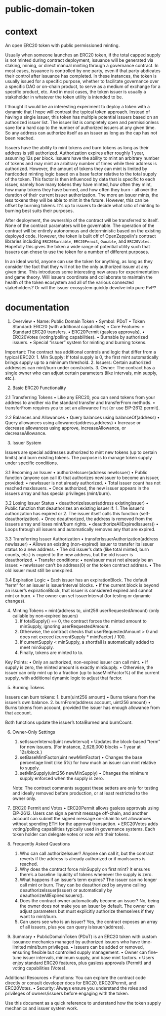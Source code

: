 # public-domain-token
# context
An open ERC20 token with public permissioned minting.

Usually when someone launches an ERC20 token, if the total capped supply is not minted during contract deployment, issuance will be generated via staking, mining, or direct manual minting through a governance contract.  In most cases, issuance is controlled by one party, even if that party abdicates their control after issuance has completed.  In these instances, the token is usually issued for a specific purpose, whether to facilitate governance over a specific DAO or on-chain product, to serve as a medium of exchange for a specific product, etc.  And in most cases, the token issuer is usually a stakeholder in whatever the token utility is intended to be.

I thought it would be an interesting experiment to deploy a token with a dynamic that I hope will contrast the typical token approach.  Instead of having a single issuer, this token has multiple potential issuers based on an authorized issuer list.  The issuer list is completely open and permissionless save for a hard cap to the number of authorized issuers at any given time.  So any address can authorize itself as an issuer as long as the cap has not been reached.

Issuers have the ability to mint tokens and burn tokens as long as their address is still authorized.  Authorization expires after roughly 1 year, assuming 12s per block.  Issuers have the ability to mint an arbitrary number of tokens and may mint an arbitrary number of times while their address is authorized.  However, the amount of tokens they can mint is limited by hardcoded minting logic based on a base factor relative to the total supply of the token.  This factor is then influenced by data that is specific to each issuer, namely how many tokens they have minted, how often they mint, how many tokens they have burned, and how often they burn - all over the duration of their current issuer authorization.  The more an issuer mints, the less tokens they will be able to mint in the future.  However, this can be offset by burning tokens.  It's up to issuers to decide what ratio of minting to burning best suits their purposes.

After deployment, the ownership of the contract will be transferred to itself.  None of the contract paramaters will be governable.  The operation of the contract will be entirely autonomous and deterministic based on the existing deployed code.  However, the token is built off of OpenZeppelin's contract libraries including `ERC20Burnable`, `ERC20Permit`, `Ownable`, and `ERC20Votes`.  Hopefully this gives the token a wide range of potential utility such that issuers can chose to use the token for a number of different purposes.

In an ideal world, anyone can use the token for anything, as long as they consider the fact that they will not be the only authorized issuer at any given time.  This introduces some interesting new areas for experimentation and game theory.  Will issuers coordinate and collaborate to maintain the health of the token ecosystem and all of the various connected stakeholders?  Or will the issuer ecosystem quickly devolve into pure PvP?

# documentation

1. Overview
	•	Name: Public Domain Token
	•	Symbol: PDoT
	•	Token Standard: ERC20 (with additional capabilities)
	•	Core Features:
	•	Standard ERC20 transfers.
	•	ERC20Permit (gasless approvals).
	•	ERC20Votes (voting/polling capabilities).
	•	Burnable by authorized issuers.
	•	Special “issuer” system for minting and burning tokens.

Important: The contract has additional controls and logic that differ from a typical ERC20:
	1.	Min Supply: If total supply is 0, the first mint automatically brings supply up to a minimum threshold.
	2.	Issuers: Certain authorized addresses can mint/burn under constraints.
	3.	Owner: The contract has a single owner who can adjust certain parameters (like intervals, min supply, etc.).

2. Basic ERC20 Functionality

2.1 Transferring Tokens
	•	Like any ERC20, you can send tokens from your address to another via the standard transfer and transferFrom methods.
	•	transferFrom requires you to set an allowance first (or use EIP-2612 permit).

2.2 Balances and Allowances
	•	Query balances using balanceOf(address)
	•	Query allowances using allowance(address,address)
	•	Increase or decrease allowances using approve, increaseAllowance, or decreaseAllowance.

3. Issuer System

Issuers are special addresses authorized to mint new tokens (up to certain limits) and burn existing tokens. The purpose is to manage token supply under specific conditions.

3.1 Becoming an Issuer
	•	authorizeIssuer(address newIssuer)
	•	Public function (anyone can call it) that authorizes newIssuer to become an issuer, provided:
	•	newIssuer is not already authorized.
	•	Total issuer count has not reached maxIssuers.
	•	Once authorized, the new issuer appears in the issuers array and has special privileges (mint/burn).

3.2 Losing Issuer Status
	•	deauthorizeIssuer(address existingIssuer)
	•	Public function that deauthorizes an existing issuer if:
	1.	The issuer’s authorization has expired or
	2.	The issuer itself calls this function (self-deauthorization).
	•	Once deauthorized, the address is removed from the issuers array and loses mint/burn rights.
	•	deauthorizeAllExpiredIssuers()
	•	Loops through all issuers and automatically removes any that are expired.

3.3 Transferring Issuer Authorization
	•	transferIssuerAuthorization(address newIssuer)
	•	Allows an existing (non-expired) issuer to transfer its issuer status to a new address.
	•	The old issuer’s data (like total minted, burn counts, etc.) is copied to the new address, but the old issuer is deauthorized.
	•	Transfer conditions:
	•	newIssuer must not already be an issuer.
	•	newIssuer can’t be address(0) or the token contract address.
	•	The old issuer must still be unexpired.

3.4 Expiration Logic
	•	Each issuer has an expirationBlock. The default “term” for an issuer is issuerInterval blocks.
	•	If the current block is beyond an issuer’s expirationBlock, that issuer is considered expired and cannot mint or burn.
	•	The owner can set issuerInterval (for testing or dynamic changes).

4. Minting Tokens
	•	mint(address to, uint256 userRequestedAmount) (only callable by non-expired issuers)
	1.	If totalSupply() == 0, the contract forces the minted amount to minSupply, ignoring userRequestedAmount.
	2.	Otherwise, the contract checks that userRequestedAmount > 0 and does not exceed (currentSupply * mintFactor) / 100.
	3.	If currentSupply < minSupply, a shortfall is automatically added to meet minSupply.
	4.	Finally, tokens are minted to to.

Key Points:
	•	Only an authorized, non-expired issuer can call mint.
	•	If supply is zero, the minted amount is exactly minSupply.
	•	Otherwise, the issuer can only mint up to a fraction (up to baseMintFactor%) of the current supply, with additional dynamic logic to adjust that factor.

5. Burning Tokens

Issuers can burn tokens:
	1.	burn(uint256 amount)
	•	Burns tokens from the issuer’s own balance.
	2.	burnFrom(address account, uint256 amount)
	•	Burns tokens from account, provided the issuer has enough allowance from that account.

Both functions update the issuer’s totalBurned and burnCount.

6. Owner-Only Settings
	1.	setIssuerInterval(uint newInterval)
	•	Updates the block-based “term” for new issuers. (For instance, 2,628,000 blocks ~ 1 year at 12s/block.)
	2.	setBaseMintFactor(uint newMintFactor)
	•	Changes the base percentage limit (like 5%) for how much an issuer can mint relative to supply.
	3.	setMinSupply(uint256 newMinSupply)
	•	Changes the minimum supply enforced when the supply is zero.

	Note: The contract comments suggest these setters are only for testing and ideally removed before production, or at least restricted to the owner only.

7. ERC20 Permit and Votes
	•	ERC20Permit allows gasless approvals using EIP-2612. Users can sign a permit message off-chain, and another account can submit the signed message on-chain to set allowances without spending ETH for the approval transaction.
	•	ERC20Votes adds voting/polling capabilities typically used in governance systems. Each token holder can delegate votes or vote with their tokens.

8. Frequently Asked Questions
	1.	Who can call authorizeIssuer?
Anyone can call it, but the contract reverts if the address is already authorized or if maxIssuers is reached.
	2.	Why does the contract force minSupply on first mint?
It ensures there’s a baseline liquidity of tokens whenever the supply is zero.
	3.	What happens if an issuer’s term expires?
The issuer can no longer call mint or burn. They can be deauthorized by anyone calling deauthorizeIssuer(issuer) or automatically by deauthorizeAllExpiredIssuers().
	4.	Does the contract owner automatically become an issuer?
No, being the owner does not make you an issuer by default. The owner can adjust parameters but must explicitly authorize themselves if they want to mint/burn.
	5.	Can users see who is an issuer?
Yes, the contract exposes an array of all issuers, plus you can query isIssuer(address).

9. Summary
	•	PublicDomainToken (PDoT) is an ERC20 token with custom issuance mechanics managed by authorized issuers who have time-limited mint/burn privileges.
	•	Issuers can be added or removed, ensuring flexible but controlled supply management.
	•	Owner can fine-tune issuer intervals, minimum supply, and base mint factors.
	•	Users enjoy standard ERC20 features, plus gasless approvals (Permit) and voting capabilities (Votes).

Additional Resources
	•	Functions: You can explore the contract code directly or consult developer docs for ERC20, ERC20Permit, and ERC20Votes.
	•	Security: Always ensure you understand the roles and privileges of owners/issuers before engaging with the token.

Use this document as a quick reference to understand how the token supply mechanics and issuer system work.